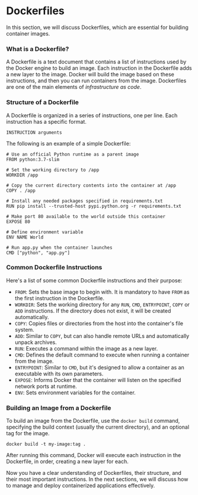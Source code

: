 # Dockerfiles

In this section, we will discuss Dockerfiles, which are essential for building container images.

### What is a Dockerfile?

A Dockerfile is a text document that contains a list of instructions used by the Docker engine to build an image. Each instruction in the Dockerfile adds a new layer to the image. Docker will build the image based on these instructions, and then you can run containers from the image. Dockerfiles are one of the main elements of *infrastructure as code*.

### Structure of a Dockerfile

A Dockerfile is organized in a series of instructions, one per line. Each instruction has a specific format.

```
INSTRUCTION arguments
```

The following is an example of a simple Dockerfile:

```
# Use an official Python runtime as a parent image
FROM python:3.7-slim

# Set the working directory to /app
WORKDIR /app

# Copy the current directory contents into the container at /app
COPY . /app

# Install any needed packages specified in requirements.txt
RUN pip install --trusted-host pypi.python.org -r requirements.txt

# Make port 80 available to the world outside this container
EXPOSE 80

# Define environment variable
ENV NAME World

# Run app.py when the container launches
CMD ["python", "app.py"]
```

### Common Dockerfile Instructions

Here's a list of some common Dockerfile instructions and their purpose:

- `FROM`: Sets the base image to begin with. It is mandatory to have `FROM` as the first instruction in the Dockerfile.
- `WORKDIR`: Sets the working directory for any `RUN`, `CMD`, `ENTRYPOINT`, `COPY` or `ADD` instructions. If the directory does not exist, it will be created automatically.
- `COPY`: Copies files or directories from the host into the container's file system.
- `ADD`: Similar to `COPY`, but can also handle remote URLs and automatically unpack archives.
- `RUN`: Executes a command within the image as a new layer.
- `CMD`: Defines the default command to execute when running a container from the image.
- `ENTRYPOINT`: Similar to `CMD`, but it's designed to allow a container as an executable with its own parameters.
- `EXPOSE`: Informs Docker that the container will listen on the specified network ports at runtime.
- `ENV`: Sets environment variables for the container.

### Building an Image from a Dockerfile

To build an image from the Dockerfile, use the `docker build` command, specifying the build context (usually the current directory), and an optional tag for the image.

```
docker build -t my-image:tag .
```

After running this command, Docker will execute each instruction in the Dockerfile, in order, creating a new layer for each.

Now you have a clear understanding of Dockerfiles, their structure, and their most important instructions. In the next sections, we will discuss how to manage and deploy containerized applications effectively.